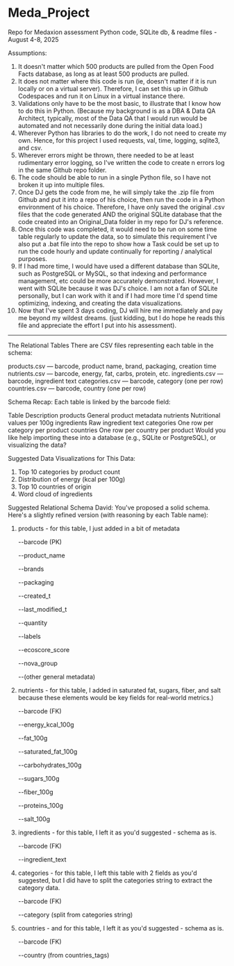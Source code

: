 # Meda_Project
Repo for Medaxion assessment Python code, SQLite db, &amp; readme files - August 4-8, 2025

Assumptions:
1.  It doesn't matter which 500 products are pulled from the Open Food Facts database, as long as at least 500 products are pulled.
2.  It does not matter where this code is run (ie, doesn't matter if it is run locally or on a virtual server).  Therefore, I can set this up in Github Codespaces and run it on Linux in a virtual instance there.
3.  Validations only have to be the most basic, to illustrate that I know how to do this in Python. (Because my background is as a DBA & Data QA Architect, typically, most of the Data QA that I would run would be automated and not necessarily done during the initial data load.)
4.  Wherever Python has libraries to do the work, I do not need to create my own.  Hence, for this project I used requests, val, time, logging, sqlite3, and csv.
5.  Wherever errors might be thrown, there needed to be at least rudimentary error logging, so I've written the code to create n errors log in the same Github repo folder.
6.  The code should be able to run in a single Python file, so I have not broken it up into multiple files.
7.  Once DJ gets the code from me, he will simply take the .zip file from Github and put it into a repo of his choice, then run the code in a Python environment of his choice.  Therefore, I have only saved the original .csv files that the code generated AND the original SQLite database that the code created into an Original_Data folder in my repo for DJ's reference.
8.  Once this code was completed, it would need to be run on some time table regularly to update the data, so to simulate this requirement I've also put a .bat file into the repo to show how a Task could be set up to run the code hourly and update continually for reporting / analytical purposes.
9.  If I had more time, I would have used a different database than SQLite, such as PostgreSQL or MySQL, so that indexing and performance management, etc could be more accurately demonstrated.  However, I went with SQLite because it was DJ's choice.  I am not a fan of SQLite personally, but I can work with it and if I had more time I'd spend time optimizing, indexing, and creating the data visualizations.
10.  Now that I've spent 3 days coding, DJ will hire me immediately and pay me beyond my wildest dreams.  (just kidding, but I do hope he reads this file and appreciate the effort I put into his assessment).
----------------------------------------------------------------------------------------------------------------------------------

The Relational Tables
There are CSV files representing each table in the schema:

products.csv — barcode, product name, brand, packaging, creation time
nutrients.csv — barcode, energy, fat, carbs, protein, etc.
ingredients.csv — barcode, ingredient text
categories.csv — barcode, category (one per row)
countries.csv — barcode, country (one per row)

Schema Recap:
Each table is linked by the barcode field:

Table	Description
products	General product metadata
nutrients	Nutritional values per 100g
ingredients	Raw ingredient text
categories	One row per category per product
countries	One row per country per product
Would you like help importing these into a database (e.g., SQLite or PostgreSQL), or visualizing the data?

Suggested Data Visualizations for This Data:
1.  Top 10 categories by product count
2.  Distribution of energy (kcal per 100g)
3.  Top 10 countries of origin
4.  Word cloud of ingredients


Suggested Relational Schema
David:  You've proposed a solid schema. 
Here's a slightly refined version (with reasoning by each Table name):


1. products - for this table, I just added in a bit of metadata 

    --barcode (PK)

    --product_name

    --brands

    --packaging

    --created_t

    --last_modified_t

    --quantity

    --labels

    --ecoscore_score

    --nova_group

    --(other general metadata)


2. nutrients - for this table, I added in saturated fat, sugars, fiber, and salt because these elements would be key fields for real-world metrics.)

    --barcode (FK)
    
    --energy_kcal_100g

    --fat_100g
    
    --saturated_fat_100g

    --carbohydrates_100g

    --sugars_100g

    --fiber_100g

    --proteins_100g

    --salt_100g


3. ingredients - for this table, I left it as you'd suggested - schema as is.

    --barcode (FK)

    --ingredient_text


4. categories - for this table, I left this table with 2 fields as you'd suggested, but I did have to split the categories string to extract the category data.

    --barcode (FK)

    --category (split from categories string)


5. countries - and for this table, I left it as you'd suggested - schema as is.

    --barcode (FK)

    --country (from countries_tags)
